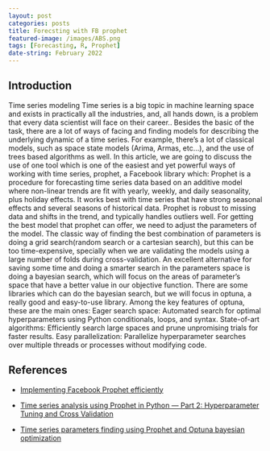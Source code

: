 ```yaml
---
layout: post
categories: posts
title: Forecsting with FB prophet
featured-image: /images/ABS.png
tags: [Forecasting, R, Prophet]
date-string: February 2022
---
```


## Introduction


Time series modeling
Time series is a big topic in machine learning space and exists in practically all the industries, and, all hands down, is a problem that every data scientist will face on their career..
Besides the basic of the task, there are a lot of ways of facing and finding models for describing the underlying dynamic of a time series. For example, there’s a lot of classical models, such as space state models (Arima, Armas, etc…), and the use of trees based algorithms as well. In this article, we are going to discuss the use of one tool which is one of the easiest and yet powerful ways of working with time series, prophet, a Facebook library which:
Prophet is a procedure for forecasting time series data based on an additive model where non-linear trends are fit with yearly, weekly, and daily seasonality, plus holiday effects. It works best with time series that have strong seasonal effects and several seasons of historical data. Prophet is robust to missing data and shifts in the trend, and typically handles outliers well.
For getting the best model that prophet can offer, we need to adjust the parameters of the model. The classic way of finding the best combination of parameters is doing a grid search(random search or a cartesian search), but this can be too time-expensive, specially when we are validating the models using a large number of folds during cross-validation.
An excellent alternative for saving some time and doing a smarter search in the parameters space is doing a bayesian search, which will focus on the areas of parameter’s space that have a better value in our objective function. There are some libraries which can do the bayesian search, but we will focus in optuna, a really good and easy-to-use library. Among the key features of optuna, these are the main ones:
Eager search space: Automated search for optimal hyperparameters using Python conditionals, loops, and syntax.
State-of-art algorithms: Efficiently search large spaces and prune unpromising trials for faster results.
Easy parallelization: Parallelize hyperparameter searches over multiple threads or processes without modifying code.


## References

+ [Implementing Facebook Prophet efficiently](https://towardsdatascience.com/implementing-facebook-prophet-efficiently-c241305405a3)

+ [Time series analysis using Prophet in Python — Part 2: Hyperparameter Tuning and Cross Validation](https://medium.com/analytics-vidhya/time-series-analysis-using-prophet-in-python-part-2-hyperparameter-tuning-and-cross-validation-88e7d831a067)

+ [Time series parameters finding using Prophet and Optuna bayesian optimization](https://medium.com/spikelab/time-series-parameters-finding-using-prophet-and-optuna-bayesian-optimization-e618614bd8b7)
